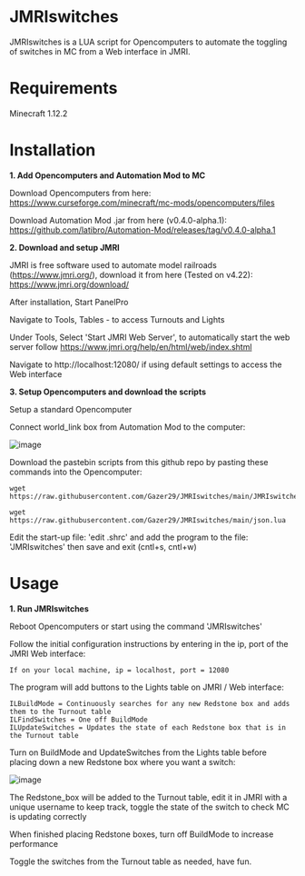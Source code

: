 # JMRIswitches
JMRIswitches is a LUA script for Opencomputers to automate the toggling of switches in MC from a Web interface in JMRI.

# Requirements 
Minecraft 1.12.2

# Installation
**1. Add Opencomputers and Automation Mod to MC**

Download Opencomputers from here: https://www.curseforge.com/minecraft/mc-mods/opencomputers/files

Download Automation Mod .jar from here (v0.4.0-alpha.1): https://github.com/latibro/Automation-Mod/releases/tag/v0.4.0-alpha.1

**2. Download and setup JMRI**

JMRI is free software used to automate model railroads (https://www.jmri.org/), download it from here (Tested on v4.22): https://www.jmri.org/download/

After installation, Start PanelPro

Navigate to Tools, Tables - to access Turnouts and Lights

Under Tools, Select 'Start JMRI Web Server', to automatically start the web server follow https://www.jmri.org/help/en/html/web/index.shtml

Navigate to http://localhost:12080/ if using default settings to access the Web interface

**3. Setup Opencomputers and download the scripts**

Setup a standard Opencomputer

Connect world_link box from Automation Mod to the computer:

![image](https://user-images.githubusercontent.com/11053436/117896937-909f8780-b2b9-11eb-9c0f-b07d780af309.png)

Download the pastebin scripts from this github repo by pasting these commands into the Opencomputer:

	wget https://raw.githubusercontent.com/Gazer29/JMRIswitches/main/JMRIswitches.lua

	wget https://raw.githubusercontent.com/Gazer29/JMRIswitches/main/json.lua

Edit the start-up file: 'edit .shrc' and add the program to the file: 'JMRIswitches' then save and exit (cntl+s, cntl+w)

# Usage

**1. Run JMRIswitches**

Reboot Opencomputers or start using the command 'JMRIswitches'

Follow the initial configuration instructions by entering in the ip, port of the JMRI Web interface:

	If on your local machine, ip = localhost, port = 12080

The program will add buttons to the Lights table on JMRI / Web interface:

	ILBuildMode = Continuously searches for any new Redstone box and adds them to the Turnout table 
	ILFindSwitches = One off BuildMode
	ILUpdateSwitches = Updates the state of each Redstone box that is in the Turnout table

Turn on BuildMode and UpdateSwitches from the Lights table before placing down a new Redstone box where you want a switch:

![image](https://user-images.githubusercontent.com/11053436/117919430-e4739600-b2e4-11eb-88f9-81fb89cd705a.png)

The Redstone_box will be added to the Turnout table, edit it in JMRI with a unique username to keep track, toggle the state of the switch to check MC is updating correctly

When finished placing Redstone boxes, turn off BuildMode to increase performance

Toggle the switches from the Turnout table as needed, have fun.
